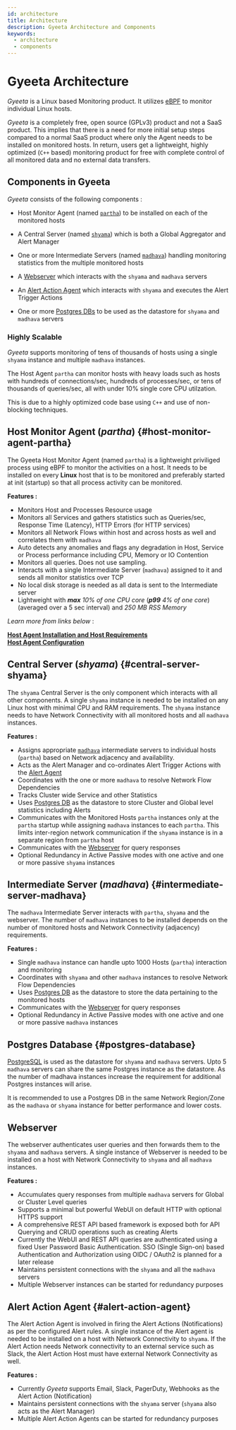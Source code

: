 ```yaml
---
id: architecture
title: Architecture
description: Gyeeta Architecture and Components
keywords:
  - architecture
  - components
---
```


# Gyeeta Architecture

*Gyeeta* is a Linux based Monitoring product. It utilizes [eBPF](https://ebpf.io/) to monitor individual Linux hosts.

*Gyeeta* is a completely free, open source (GPLv3) product and not a SaaS product. This implies that there is a need for more initial
setup steps compared to a normal SaaS product where only the Agent needs to be installed on monitored hosts. In return,
users get a lightweight, highly optimized (`C++` based) monitoring product for free with complete control of all 
monitored data and no external data transfers.

## Components in Gyeeta

*Gyeeta* consists of the following components :

- Host Monitor Agent (named [`partha`](#host-monitor-agent-partha)) to be installed on each of the monitored hosts

- A Central Server (named [`shyama`](#central-server-shyama)) which is both a Global Aggregator and Alert Manager

- One or more Intermediate Servers (named [`madhava`](#intermediate-server-madhava)) handling monitoring statistics from
the multiple monitored hosts

- A [Webserver](#webserver) which interacts with the `shyama` and `madhava` servers 

- An [Alert Action Agent](#alert-action-agent) which interacts with `shyama` and executes the Alert Trigger Actions

- One or more [Postgres DBs](#postgres-database) to be used as the datastore for `shyama` and `madhava` servers

### Highly Scalable

*Gyeeta* supports monitoring of tens of thousands of hosts using a single `shyama` instance and multiple `madhava` 
instances. 

The Host Agent `partha` can monitor hosts with heavy loads such as hosts with hundreds of connections/sec, hundreds of
processes/sec, or tens of thousands of queries/sec, all with under 10% single core CPU utilzation.

This is due to a highly optimized code base using `C++` and use of non-blocking techniques.

## Host Monitor Agent (*partha*) {#host-monitor-agent-partha}

The Gyeeta Host Monitor Agent (named `partha`) is a lightweight priviliged process using eBPF to monitor the activities on a host.
It needs to be installed on every **Linux** host that is to be monitored and preferably started at init (startup) so that all process
activity can be monitored.

**Features :**

- Monitors Host and Processes Resource usage 
- Monitors all Services and gathers statistics such as Queries/sec, Response Time (Latency), HTTP Errors (for HTTP services)
- Monitors all Network Flows within host and across hosts as well and correlates them with `madhava`
- Auto detects any anomalies and flags any degradation in Host, Service or Process performance including CPU, Memory or IO Contention
- Monitors all queries. Does not use sampling.
- Interacts with a single Intermediate Server (`madhava`) assigned to it and sends all monitor statistics over TCP
- No local disk storage is needed as all data is sent to the Intermediate server
- Lightweight with ***max*** *10% of one CPU core* (***p99*** *4% of one core*) (averaged over a 5 sec interval) and *250 MB RSS Memory*

*Learn more from links below* :

[**Host Agent Installation and Host Requirements**](./installation/partha_install.md)  
[**Host Agent Configuration**](./installation/partha_config.md)

## Central Server (*shyama*) {#central-server-shyama}

The `shyama` Central Server is the only component which interacts with all other components. A single `shyama` instance is needed to be
installed on any Linux host with minimal CPU and RAM requirements. The `shyama` instance needs to have Network Connectivity with all
monitored hosts and all `madhava` instances.

**Features :**

- Assigns appropriate [`madhava`](#intermediate-server-madhava) intermediate servers to individual hosts (`partha`) based on Network adjacency and availability.
- Acts as the Alert Manager and co-ordinates Alert Trigger Actions with the [Alert Agent](#alert-action-agent)
- Coordinates with the one or more `madhava` to resolve Network Flow Dependencies
- Tracks Cluster wide Service and other Statistics
- Uses [Postgres DB](#postgres-database) as the datastore to store Cluster and Global level statistics including Alerts
- Communicates with the Monitored Hosts `partha` instances only at the `partha` startup while assigning `madhava` instances to each `partha`. This limits 
inter-region network communication if the `shyama` instance is in a separate region from `partha` host
- Communicates with the [Webserver](#webserver) for query responses
- Optional Redundancy in Active Passive modes with one active and one or more passive `shyama` instances

## Intermediate Server (*madhava*) {#intermediate-server-madhava}

The `madhava` Intermediate Server interacts with `partha`, `shyama` and the webserver. The number of `madhava` instances to be installed
depends on the number of monitored hosts and Network Connectivity (adjacency) requirements.

**Features :**

- Single `madhava` instance can handle upto 1000 Hosts (`partha`) interaction and monitoring
- Coordinates with `shyama` and other `madhava` instances to resolve Network Flow Dependencies
- Uses [Postgres DB](#postgres-database) as the datastore to store the data pertaining to the monitored hosts
- Communicates with the [Webserver](#webserver) for query responses
- Optional Redundancy in Active Passive modes with one active and one or more passive `madhava` instances

## Postgres Database {#postgres-database}

[PostgreSQL](https://www.postgresql.org/) is used as the datastore for `shyama` and `madhava` servers. Upto 5 `madhava` servers can share the same Postgres 
instance as the datastore. As the number of madhava instances increase the requirement for additional Postgres instances will
arise.

It is recommended to use a Postgres DB in the same Network Region/Zone as the `madhava` or `shyama` instance for better performance and lower costs.

## Webserver

The webserver authenticates user queries and then forwards them to the `shyama` and `madhava` servers. A single instance of Webserver is needed
to be installed on a host with Network Connectivity to `shyama` and all `madhava` instances.

**Features :**

- Accumulates query responses from multiple `madhava` servers for Global or Cluster Level queries
- Supports a minimal but powerful WebUI on default HTTP with optional HTTPS support
- A comprehensive REST API based framework is exposed both for API Querying and CRUD operations such as creating Alerts
- Currently the WebUI and REST API queries are authenticated using a fixed User Password Basic Authentication. SSO (Single Sign-on)
based Authentication and Authorization using OIDC / OAuth2 is planned for a later release
- Maintains persistent connections with the `shyama` and all the `madhava` servers
- Multiple Webserver instances can be started for redundancy purposes

## Alert Action Agent {#alert-action-agent}

The Alert Action Agent is involved in firing the Alert Actions (Notifications) as per the configured Alert rules. A single instance of the Alert agent is needed
to be installed on a host with Network Connectivity to `shyama`. If the Alert Action needs Network connectivity to an external service such as Slack,
the Alert Action Host must have external Network Connectivity as well.

**Features :**

- Currently *Gyeeta* supports Email, Slack, PagerDuty, Webhooks as the Alert Action (Notification)
- Maintains persistent connections with the `shyama` server (`shyama` also acts as the Alert Manager)
- Multiple Alert Action Agents can be started for redundancy purposes

